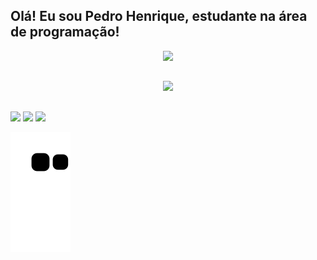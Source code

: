 ## Olá! Eu sou Pedro Henrique, estudante na área de programação!

<div align="center">
  <a href="https://github.com/PedroHenriquebc">
  <img height="180em" src="https://github-readme-stats.vercel.app/api?username=PedroHenriquebc&show_icons=true&theme=dark&include_all_commits=true&count_private=true"/>
</div>
 
 ##
 
 <div align="center">
  <a href="https://github.com/PedroHenriquebc">
  <img height="180em" src="https://github-readme-stats.vercel.app/api/top-langs/?username=PedroHenriquebc&layout=compact&langs_count=7&theme=dark"/>
 </div>
  
  ##
  
  <div> 
<!--- <a href="https://www.instagram.com/p_henriquebc/" target="_blank"><img src="https://img.shields.io/badge/-Instagram-%23E4405F?style=for-the-badge&logo=instagram&logoColor=white" target="_blank"></a> --->
  <a href = "mailto:pedrohbc96@gmail.com"><img src="https://img.shields.io/badge/-Gmail-%23333?style=for-the-badge&logo=gmail&logoColor=white" target="_blank"></a>
  <a href="https://www.linkedin.com/in/pedro-henriquebc/" target="_blank"><img src="https://img.shields.io/badge/-LinkedIn-%230077B5?style=for-the-badge&logo=linkedin&logoColor=white" target="_blank"></a>
 <!--- <a href="https://www.facebook.com/pedrohbc1/" target="_blank"><img src="https://img.shields.io/badge/Facebook-1877F2?style=for-the-badge&logo=facebook&logoColor=white" target="_blank"></a> --->
   <a href="https://api.whatsapp.com/send?phone=5581993956156&text=Olá" target="_blank"><img src="https://img.shields.io/badge/WhatsApp-25D366?style=for-the-badge&logo=whatsapp&logoColor=white" target="_blank"></a>
 </div>
   
 ![Snake animation](https://github.com/PedroHenriquebc/PedroHenriquebc/blob/output/github-contribution-grid-snake.svg)
